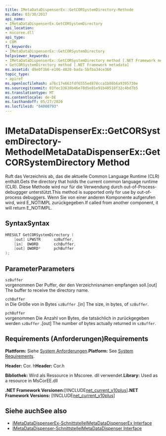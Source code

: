 ```yaml
---
title: IMetaDataDispenserEx::GetCORSystemDirectory-Methode
ms.date: 03/30/2017
api_name:
- IMetaDataDispenserEx.GetCORSystemDirectory
api_location:
- mscoree.dll
api_type:
- COM
f1_keywords:
- IMetaDataDispenserEx::GetCORSystemDirectory
helpviewer_keywords:
- IMetaDataDispenserEx::GetCORSystemDirectory method [.NET Framework metadata]
- GetCORSystemDirectory method [.NET Framework metadata]
ms.assetid: d9e0f3b6-e106-4820-bada-5bfba34ce360
topic_type:
- apiref
ms.openlocfilehash: a76c17e663fdf6555ed878cca1b86b6a9395730e
ms.sourcegitcommit: 03fec33630b46e78d5e81e91b40518f32c4bd7b5
ms.translationtype: MT
ms.contentlocale: de-DE
ms.lasthandoff: 05/27/2020
ms.locfileid: "84008793"
---
```

# <a name="imetadatadispenserexgetcorsystemdirectory-method"></a><span data-ttu-id="77847-102">IMetaDataDispenserEx::GetCORSystemDirectory-Methode</span><span class="sxs-lookup"><span data-stu-id="77847-102">IMetaDataDispenserEx::GetCORSystemDirectory Method</span></span>
<span data-ttu-id="77847-103">Ruft das Verzeichnis ab, das die aktuelle Common Language Runtime (CLR) enthält.</span><span class="sxs-lookup"><span data-stu-id="77847-103">Gets the directory that holds the current common language runtime (CLR).</span></span> <span data-ttu-id="77847-104">Diese Methode wird nur für die Verwendung durch out-of-Process-debuggger unterstützt.</span><span class="sxs-lookup"><span data-stu-id="77847-104">This method is supported only for use by out-of-process debuggers.</span></span> <span data-ttu-id="77847-105">Wenn Sie von einer anderen Komponente aufgerufen wird, wird E_NOTIMPL zurückgegeben.</span><span class="sxs-lookup"><span data-stu-id="77847-105">If called from another component, it will return E_NOTIMPL.</span></span>  
  
## <a name="syntax"></a><span data-ttu-id="77847-106">Syntax</span><span class="sxs-lookup"><span data-stu-id="77847-106">Syntax</span></span>  
  
```cpp  
HRESULT GetCORSystemDirectory (  
    [out] LPWSTR      szBuffer,
    [in]  DWORD       cchBuffer,
    [out] DWORD*      pchBuffer  
);  
```  
  
## <a name="parameters"></a><span data-ttu-id="77847-107">Parameter</span><span class="sxs-lookup"><span data-stu-id="77847-107">Parameters</span></span>  
 `szBuffer`  
 <span data-ttu-id="77847-108">vorgenommen Der Puffer, der den Verzeichnisnamen empfangen soll.</span><span class="sxs-lookup"><span data-stu-id="77847-108">[out] The buffer to receive the directory name.</span></span>  
  
 `cchBuffer`  
 <span data-ttu-id="77847-109">in Die Größe von in Bytes `szBuffer` .</span><span class="sxs-lookup"><span data-stu-id="77847-109">[in] The size, in bytes, of `szBuffer`.</span></span>  
  
 `pchBuffer`  
 <span data-ttu-id="77847-110">vorgenommen Die Anzahl von Bytes, die tatsächlich in zurückgegeben werden `szBuffer` .</span><span class="sxs-lookup"><span data-stu-id="77847-110">[out] The number of bytes actually returned in `szBuffer`.</span></span>  
  
## <a name="requirements"></a><span data-ttu-id="77847-111">Requirements (Anforderungen)</span><span class="sxs-lookup"><span data-stu-id="77847-111">Requirements</span></span>  
 <span data-ttu-id="77847-112">**Plattform:** Siehe [System Anforderungen](../../get-started/system-requirements.md).</span><span class="sxs-lookup"><span data-stu-id="77847-112">**Platform:** See [System Requirements](../../get-started/system-requirements.md).</span></span>  
  
 <span data-ttu-id="77847-113">**Header:** Cor. h</span><span class="sxs-lookup"><span data-stu-id="77847-113">**Header:** Cor.h</span></span>  
  
 <span data-ttu-id="77847-114">**Bibliothek:** Wird als Ressource in Mscoree. dll verwendet.</span><span class="sxs-lookup"><span data-stu-id="77847-114">**Library:** Used as a resource in MsCorEE.dll</span></span>  
  
 <span data-ttu-id="77847-115">**.NET Framework Versionen:**[!INCLUDE[net_current_v10plus](../../../../includes/net-current-v10plus-md.md)]</span><span class="sxs-lookup"><span data-stu-id="77847-115">**.NET Framework Versions:** [!INCLUDE[net_current_v10plus](../../../../includes/net-current-v10plus-md.md)]</span></span>  
  
## <a name="see-also"></a><span data-ttu-id="77847-116">Siehe auch</span><span class="sxs-lookup"><span data-stu-id="77847-116">See also</span></span>

- [<span data-ttu-id="77847-117">IMetaDataDispenserEx-Schnittstelle</span><span class="sxs-lookup"><span data-stu-id="77847-117">IMetaDataDispenserEx Interface</span></span>](imetadatadispenserex-interface.md)
- [<span data-ttu-id="77847-118">IMetaDataDispenser-Schnittstelle</span><span class="sxs-lookup"><span data-stu-id="77847-118">IMetaDataDispenser Interface</span></span>](imetadatadispenser-interface.md)
